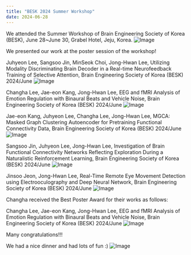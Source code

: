```yaml
---
title: "BESK 2024 Summer Workshop"
date: 2024-06-28 
---
```


We attended the Summer Workshop of Brain Engineering Society of Korea (BESK), June 28~June 30, Grabel Hotel, Jeju, Korea.
![Image](//bspl.korea.ac.kr/Board/Lab_News/2024/BESK/BESK_summer/BESK_28Jun_workshop.jpg)



We presented our work at the poster session of the workshop!

Juhyeon Lee, Sangsoo Jin, MinSeok Choi, Jong-Hwan Lee, Utilizing Modality Discriminating Brain Decoder in a Real-time Neurofeedback Training of Selective Attention, Brain Engineering Society of Korea (BESK) 2024/June
![Image](//bspl.korea.ac.kr/Board/Lab_News/2024/BESK/BESK_summer/BESK_29Jun_poster_session_juhyeon.JPG)

Changha Lee, Jae-eon Kang, Jong-Hwan Lee, EEG and fMRI Analysis of Emotion Regulation with Binaural Beats and Vehicle Noise, Brain Engineering Society of Korea (BESK) 2024/June
![Image](//bspl.korea.ac.kr/Board/Lab_News/2024/BESK/BESK_summer/BESK_29Jun_poster_session_changha.JPG)

Jae-eon Kang, Juhyeon Lee, Changha Lee, Jong-Hwan Lee, MGCA: Masked Graph Clustering Autoencoder for Pretraining Functional Connectivity Data, Brain Engineering Society of Korea (BESK) 2024/June
![Image](//bspl.korea.ac.kr/Board/Lab_News/2024/BESK/BESK_summer/BESK_29Jun_poster_session_jaeEon.JPG)

Sangsoo Jin, Juhyeon Lee, Jong-Hwan Lee, Investigation of Brain Functional Connectivity Networks Reflecting Exploration During a Naturalistic Reinforcement Learning, Brain Engineering Society of Korea (BESK) 2024/June
![Image](//bspl.korea.ac.kr/Board/Lab_News/2024/BESK/BESK_summer/BESK_29Jun_poster_session_sangsoo.JPG)

Jinsoo Jeon, Jong-Hwan Lee, Real-Time Remote Eye Movement Detection using Electrooculography and Deep Neural Network, Brain Engineering Society of Korea (BESK) 2024/June
![Image](//bspl.korea.ac.kr/Board/Lab_News/2024/BESK/BESK_summer/BESK_29Jun_poster_session_jinsoo.JPG)




Changha received the Best Poster Award for their works as follows:

Changha Lee, Jae-eon Kang, Jong-Hwan Lee, EEG and fMRI Analysis of Emotion Regulation with Binaural Beats and Vehicle Noise, Brain Engineering Society of Korea (BESK) 2024/June
![Image](//bspl.korea.ac.kr/Board/Lab_News/2024/BESK/BESK_winter/BESK_2024_summer_poster_award_changha.jpg)


Many congratulations!!!


We had a nice dinner and had lots of fun :)
![Image](//bspl.korea.ac.kr/Board/Lab_News/2024/BESK/BESK_summer/BESK_29Jun_dinner_together.JPG)

